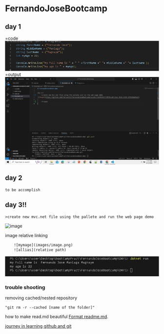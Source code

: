 # FernandoJoseBootcamp
## **day 1**
=code 
![codename](images/printNamecode.png)
=output
![printname](images/imagetest.png)

## **day 2**
    to be accomplish

## **day 3!!**
    >create new mvc.net file using the pallete and run the web page demo
![image](https://github.com/Fernaniii/FernandoJoseBootcamp/assets/145454557/d939cce0-21ac-45d1-b15b-278102ee9ad1)


image relative linking 
```
    ![mymage](images/image.png)
    ![allias](relative path)
```

![mymage](images/image.png)



### trouble shooting
removing cached/nested repository
```
"git rm -r --cached [name of the folder]"

```


how to make read.md beautiful [Format readme.md](https://docs.github.com/en/get-started/writing-on-github/getting-started-with-writing-and-formatting-on-github/basic-writing-and-formatting-syntax).



[journey in learning github and git](/journal.txt)